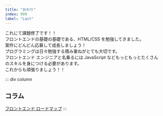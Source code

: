 ```yaml
---
title: "おわり"
index: 999
label: "Last"
---
```


これにて課題修了です！！  
フロントエンドの基礎の基礎である、HTML/CSS を勉強してきました。  
案件にどんどん応募して成長しましょう！  
プログラミングは日々勉強する積み重ねがとても大切です。  
フロントエンド エンジニアと名乗るには JavaScript などもっともっとたくさんのスキルを身につける必要があります。  
これからも頑張りましょう！！

::: div column

## コラム

[フロントエンド ロードマップ](https://roadmap.sh/frontend)
:::
